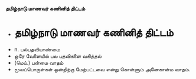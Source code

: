 **தமிழ்நாடு மாணவர் கணினித் திட்டம்**
- # தமிழ்நாடு மாணவர் கணினித் திட்டம்
- n. பல்பதவியாண்மை
- ஒரே வேளையில் பல பதவிகளை வகித்தல்
- (மெய்.) பன்மை வாதம்
- மூலப்பொருள்கள் ஒன்றிற்கு மேற்பட்டவை என்று கொள்ளும் அனேகான்ம வாதம்.

